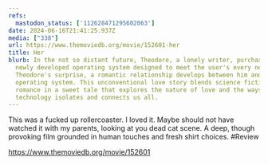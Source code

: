 ```yaml
---
refs:
  mastodon_status: ['112628471295602063']
date: 2024-06-16T21:41:25.937Z
media: ["338"]
url: https://www.themoviedb.org/movie/152601-her
title: Her
blurb: In the not so distant future, Theodore, a lonely writer, purchases a
  newly developed operating system designed to meet the user's every need. To
  Theodore's surprise, a romantic relationship develops between him and his
  operating system. This unconventional love story blends science fiction and
  romance in a sweet tale that explores the nature of love and the ways that
  technology isolates and connects us all.
---
```


This was a fucked up rollercoaster. I loved it. Maybe should not have watched it with my parents, looking at you dead cat scene. A deep, though provoking film grounded in human touches and fresh shirt choices. #Review

https://www.themoviedb.org/movie/152601

